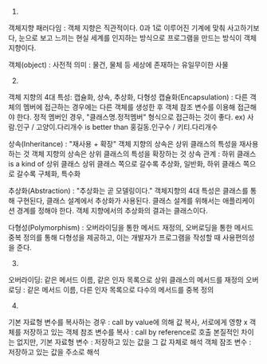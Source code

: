 1.
객체지향 패러다임 : 객체 지향은 직관적이다.
0과 1로 이루어진 기계에 맞춰 사고하기보다, 눈으로 보고 느끼는 현실 세계를 인지하는 방식으로 프로그램을 만드는 방식이 객체 지향이다.

객체(object) : 
사전적 의미 : 물건, 물체 등
세상에 존재하는 유일무이한 사물

2.
객체 지향의 4대 특성: 캡슐화, 상속, 추상화, 다형성
캡슐화(Encapsulation) : 
다른 객체의 멤버에 접근하는 경우에는 다른 객체를 생성한 후 객체 참조 변수를 이용해 접근해야 한다.
정적 멤버인 경우, "클래스명.정적멤버" 형식으로 접근하는 것이 좋다.
ex) 사람.인구 / 고양이.다리개수 is better than 홍길동.인구수 / 키티.다리개수

상속(Inheritance)  :
"재사용 + 확장"
객체 지향의 상속은 상위 클래스의 특성을 재사용하는 것
객체 지향의 상속은 상위 클래스의 특성을 확장하는 것
상속 관계 : 하위 클래스 is a kind of 상위 클래스
상위 클래스 쪽으로 갈수록 추상화, 일반화, 하위 클래스 쪽으로 갈수록 구체화, 특수화


추상화(Abstraction) : 
"추상화는 곧 모델링이다."
객체지향의 4대 특성은 클래스를 통해 구현된다, 클래스 설계에서 추상화가 사용된다.
클래스 설계를 위해서는 애플리케이션 경계를 정해야 한다.
객체 지향에서의 추상화의 결과는 클래스이다.

다형성(Polymorphism) : 
오버라이딩을 통한 메서드 재정의, 오버로딩을 통한 메서드 중복 정의를 통해 다형성을 제공하고,
이는 개발자가 프로그램을 작성할 때 사용편의성을 준다.

3.
오버라이딩: 같은 메서드 이름, 같은 인자 목록으로 상위 클래스의 메서드를 재정의
오버로딩 : 같은 메서드 이름, 다른 인자 목록으로 다수의 메서드를 중복 정의

4.
기본 자료형 변수를 복사하는 경우 : call by value에 의해 값 복사, 서로에게 영향 x
객체를 저장하고 있는 객체 참조 변수를 복사 : call by reference로 호출
본질적인 차이는 없지만, 
기본 자료형 변수 : 저장하고 있는 값을 그 값 자체로 해석
객체 잠조 변수 : 저장하고 있는 값을 주소로 해석
